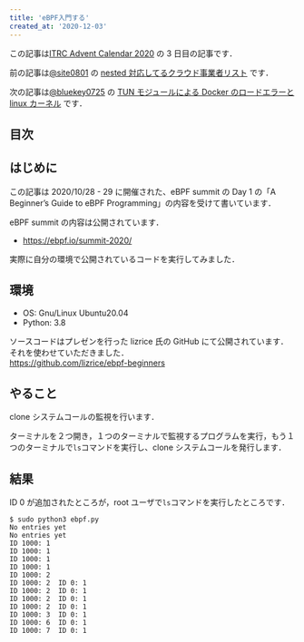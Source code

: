 ```yaml
---
title: 'eBPF入門する'
created_at: '2020-12-03'
---
```


この記事は[ITRC Advent Calendar 2020](https://adventar.org/calendars/5535) の 3 日目の記事です．

前の記事は[@site0801](https://twitter.com/site0801) の [nested 対応してるクラウド事業者リスト](https://www.notion.so/nested-73404cdaa2864d95895969c25b5eaf3e) です．

次の記事は[@bluekey0725](https://twitter.com/bluekey0725) の [TUN モジュールによる Docker のロードエラーと linux カーネル](https://qiita.com/blue_key/items/82facd82e9383c711534) です．

## 目次

## はじめに

この記事は 2020/10/28 - 29 に開催された、eBPF summit の Day 1 の「A Beginner’s Guide to eBPF Programming」の内容を受けて書いています．

eBPF summit の内容は公開されています．

- https://ebpf.io/summit-2020/

実際に自分の環境で公開されているコードを実行してみました．

## 環境

- OS: Gnu/Linux Ubuntu20.04
- Python: 3.8

ソースコードはプレゼンを行った lizrice 氏の GitHub にて公開されています．それを使わせていただきました．\
https://github.com/lizrice/ebpf-beginners

## やること

clone システムコールの監視を行います．

ターミナルを２つ開き，１つのターミナルで監視するプログラムを実行，もう１つのターミナルで`ls`コマンドを実行し、clone システムコールを発行します．

## 結果

ID 0 が追加されたところが，root ユーザで`ls`コマンドを実行したところです．

```
$ sudo python3 ebpf.py
No entries yet
No entries yet
ID 1000: 1
ID 1000: 1
ID 1000: 1
ID 1000: 1
ID 1000: 2
ID 1000: 2	ID 0: 1
ID 1000: 2	ID 0: 1
ID 1000: 2	ID 0: 1
ID 1000: 2	ID 0: 1
ID 1000: 3	ID 0: 1
ID 1000: 6	ID 0: 1
ID 1000: 7	ID 0: 1
```
